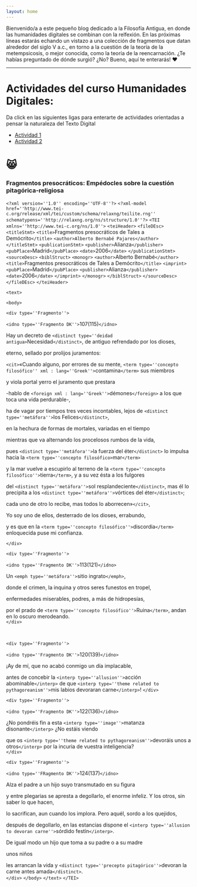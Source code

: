 ```yaml
---
layout: home
---
```


Bienvenido/a a este pequeño blog dedicado a la Filosofía Antigua, en donde las humanidades digitales se combinan con la relfexión.
En las próximas líneas estarás echando un vistazo a una colección de fragmentos que datan alrededor del siglo V a.c., en torno a
la cuestión de la teoría de la metempsicosis, o mejor conocida, como la teoría de la reencarnación. ¿Te habías preguntado de dónde
surgió? ¿No? Bueno, aquí te enterarás! ❤️

---
<h1>Actividades del curso Humanidades Digitales:</h1>


Da click en las siguientes ligas para enterarte de actividades orientadas a pensar la naturaleza del Texto Digital

- [Actividad 1](https://docs.google.com/document/d/1MbotJzewdvXEE1eV8s56UZrFhpG75zNrph3QI81U1OY/edit)
- [Actividad 2](https://docs.google.com/presentation/d/1hEoJQiTYMGfjNjHCyecqLppD_1H0Fyw_CP7ENhacau4/edit#slide=id.p1)

😸
===

### Fragmentos presocráticos: Empédocles sobre la cuestión pitagórica-religiosa

`<?xml version=''1.0'' encoding=''UTF-8''?>`
`<?xml-model href=''http://www.tei-c.org/release/xml/tei/custom/schema/relaxng/teilite.rng'' schematypens=''http://relaxng.org/ns/structure/1.0''?>`
`<TEI xmlns=''http://www.tei-c.org/ns/1.0''>`
 `<teiHeader>`
  `<fileDEsc>`
   `<titleStmt>`
    `<title>`Fragmentos presocráticos de Tales a Demócrito`</title>`
    `<author>Alberto Bernabé Pajares</author>`
   `</titleStmt>`
   `<publicationStmt>`
    `<publisher>`Alianza`</publisher>`
    `<pubPlace>`Madrid`</pubPlace>`
    `<date>`2006`</date>`
   `</publicationStmt>`
   `<sourceDesc>`
    `<biblStruct>`
     `<monogr>`
      `<author>`Alberto Bernabé`</author>`
      `<title>`Fragmentos presocráticos de Tales a Demócrito`</title>`
      `<imprint>`
       `<pubPlace>`Madrid`</pubPlace>`
       `<publisher>`Alianza`</publisher>`
       `<date>`2006`</date>`
      `</imprint>`
     `</monogr>`
    `</biblStruct>`
   `</sourceDesc>`
  `</fileDEsc>`
 `</teiHeader>`  
 
 `<text>`  
 
  `<body>`    
  
   `<div type=''Fragmento''>`  
   
   `<idno type=''Fragmento DK''>`107(115)`</idno>`  
    
   Hay un decreto de `<distinct type=''deidad antigua>`Necesidad`</distinct>`, de antiguo refrendado por los dioses,<br>  
   
   eterno, sellado por prolijos juramentos:<br>  
    
   `<cit>`«Cuando alguno, por errores de su mente, `<term type=''concepto filosófico'' xml : lang=''Greek''>`contamina`</term>` sus miembros<br>  
    
   y viola portal yerro el juramento que prestara<br>  
    
   -hablo de `<foreign xml : lang=''Greek''>`démones`</foreign>` a los que toca una vida perdurable-,<br>  
    
   ha de vagar por tiempos tres veces incontables, lejos de `<distinct type=''metáfora''>`los Felices`</distinct>`,<br>  
    
   en la hechura de formas de mortales, variadas en el tiempo<br>  
    
   mientras que va alternando los procelosos rumbos de la vida,<br>  
    
   pues `<distinct type=''metáfora''>`la fuerza del éter`</distinct>` lo impulsa hacia la `<term type=''concepto filosófico>`mar`</term>`<br>  
   
   y la mar vuelve a escupirlo al terreno de la `<term type=''concepto filosófico''>`tierra`</term>`, y a su vez ésta a los fulgores<br>  
    
   del `<distinct type=''metáfora''>`sol resplandeciente`</distinct>`, mas él lo precipita a los `<distinct type=''metáfora''>`vórtices del éter`</distinct>`;<br>  
    
   cada uno de otro lo recibe, mas todos lo aborrecen»`</cit>`,<br>  
    
   Yo soy uno de ellos, desterrado de los dioses, errabundo,<br>  
   
   y es que en la `<term type=''concepto filosófico''>`discordia`</term>` enloquecida puse mi confianza.  
   
   `</div>`  
   
   
   `<div type=''Fragmento''>`  
   
   `<idno type=''Fragmento DK''>`113(121)`</idno>`  
   
    
   Un `<emph type=''metáfora''>`sitio ingrato`</emph>`,<br>  
   
   donde el crimen, la inquina y otros seres funestos en tropel,<br>  
    
   enfermedades miserables, podres, a más de hidropesías,<br>  
    
   por el prado de `<term type=''concepto filosófico''>`Ruina`</term>`, andan en lo oscuro merodeando.<br>
   `</div>`

   
   <br>

   
   `<div type=''Fragmento''>`  
   
   `<idno type=''Fragmento DK''>`120(139)`</idno>`
    
   ¡Ay de mí, que no acabó conmigo un día implacable,<br>  
    
   antes de concebir la `<interp type=''allusion''>`acción abominable`</interp>` de que `<interp type=''theme related to pythagoreanism''>`mis labios devoraran carne`</interp>`!
   `</div>`  
   
  
   `<div type=''Fragmento''>`  
   
   `<idno type=''Fragmento DK''>`122(136)`</idno>`  
    
   ¿No pondréis fin a esta `<interp type=''image''>`matanza disonante`</interp>` ¿No estáis viendo<br>  
    
   que os `<interp type=''theme related to pythagoreanism''>`devoráis unos a otros`</interp>` por la incuria de vuestra inteligencia?<br>
   `</div>`  
   
   
   `<div type=''Fragmento''>`  
   
  `<idno type=''FRagmento DK''>`124(137)`</idno>`  
    
   Alza el padre a un hijo suyo transmutado en su figura<br>  
    
   y entre plegarias se apresta a degollarlo, el enorme infeliz. Y los otros, sin saber lo que hacen,<br>  
    
   lo sacrifican, aun cuando los implora. Pero aquél, sordo a los quejidos,<br>  
   
   después de degollarlo, en las estancias dispone el  `<interp type=''allusion to devoran carne''>`sórdido festín`</interp>`.<br>  
    
   De igual modo un hijo que toma a su padre o a su madre<br>  
    
   unos niños<br>  
    
   les arrancan la vida y  `<distinct type=''precepto pitagórico''>`devoran la carne antes amada`</distinct>`.<br>
   `</div>`
  `</body>`
 `</text>`
`</TEI>`

